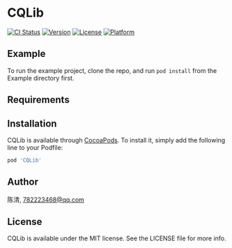 # CQLib

[![CI Status](https://img.shields.io/travis/陈清/CQLib.svg?style=flat)](https://travis-ci.org/陈清/CQLib)
[![Version](https://img.shields.io/cocoapods/v/CQLib.svg?style=flat)](https://cocoapods.org/pods/CQLib)
[![License](https://img.shields.io/cocoapods/l/CQLib.svg?style=flat)](https://cocoapods.org/pods/CQLib)
[![Platform](https://img.shields.io/cocoapods/p/CQLib.svg?style=flat)](https://cocoapods.org/pods/CQLib)

## Example

To run the example project, clone the repo, and run `pod install` from the Example directory first.

## Requirements

## Installation

CQLib is available through [CocoaPods](https://cocoapods.org). To install
it, simply add the following line to your Podfile:

```ruby
pod 'CQLib'
```

## Author

陈清, 782223468@qq.com

## License

CQLib is available under the MIT license. See the LICENSE file for more info.
